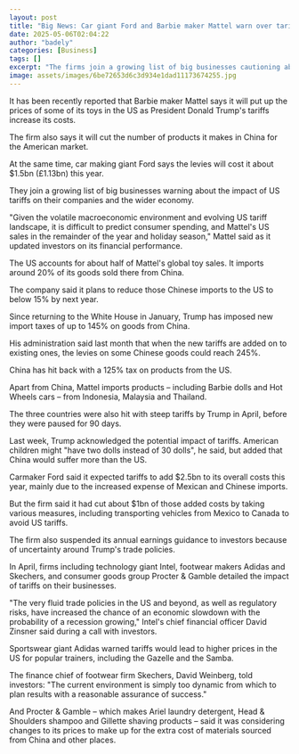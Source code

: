 ```yaml
---
layout: post
title: "Big News: Car giant Ford and Barbie maker Mattel warn over tariffs costs"
date: 2025-05-06T02:04:22
author: "badely"
categories: [Business]
tags: []
excerpt: "The firms join a growing list of big businesses cautioning about the impact of Trump's import taxes."
image: assets/images/6be72653d6c3d934e1dad11173674255.jpg
---
```


It has been recently reported that Barbie maker Mattel says it will put up the prices of some of its toys in the US as President Donald Trump's tariffs increase its costs.

The firm also says it will cut the number of products it makes in China for the American market.

At the same time, car making giant Ford says the levies will cost it about $1.5bn (£1.13bn) this year.

They join a growing list of big businesses warning about the impact of US tariffs on their companies and the wider economy.

"Given the volatile macroeconomic environment and evolving US tariff landscape, it is difficult to predict consumer spending, and Mattel's US sales in the remainder of the year and holiday season," Mattel said as it updated investors on its financial performance.

The US accounts for about half of Mattel's global toy sales. It imports around 20% of its goods sold there from China. 

The company said it plans to reduce those Chinese imports to the US to below 15% by next year.

Since returning to the White House in January, Trump has imposed new import taxes of up to 145% on goods from China. 

His administration said last month that when the new tariffs are added on to existing ones, the levies on some Chinese goods could reach 245%.

China has hit back with a 125% tax on products from the US.

Apart from China, Mattel imports products – including Barbie dolls and Hot Wheels cars – from Indonesia, Malaysia and Thailand.

The three countries were also hit with steep tariffs by Trump in April, before they were paused for 90 days.

Last week, Trump acknowledged the potential impact of tariffs. American children might "have two dolls instead of 30 dolls", he said, but added that China would suffer more than the US.

Carmaker Ford said it expected tariffs to add $2.5bn to its overall costs this year, mainly due to the increased expense of Mexican and Chinese imports.

But the firm said it had cut about $1bn of those added costs by taking various measures, including transporting vehicles from Mexico to Canada to avoid US tariffs.

The firm also suspended its annual earnings guidance to investors because of uncertainty around Trump's trade policies.

In April, firms including technology giant Intel, footwear makers Adidas and Skechers, and consumer goods group Procter & Gamble detailed the impact of tariffs on their businesses.

"The very fluid trade policies in the US and beyond, as well as regulatory risks, have increased the chance of an economic slowdown with the probability of a recession growing," Intel's chief financial officer David Zinsner said during a call with investors.

Sportswear giant Adidas warned tariffs would lead to higher prices in the US for popular trainers, including the Gazelle and the Samba.

The finance chief of footwear firm Skechers, David Weinberg, told investors: "The current environment is simply too dynamic from which to plan results with a reasonable assurance of success." 

And Procter & Gamble – which makes Ariel laundry detergent, Head & Shoulders shampoo and Gillette shaving products – said it was considering changes to its prices to make up for the extra cost of materials sourced from China and other places.

